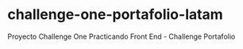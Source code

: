 # challenge-one-portafolio-latam
Proyecto Challenge One Practicando Front End - Challenge Portafolio
